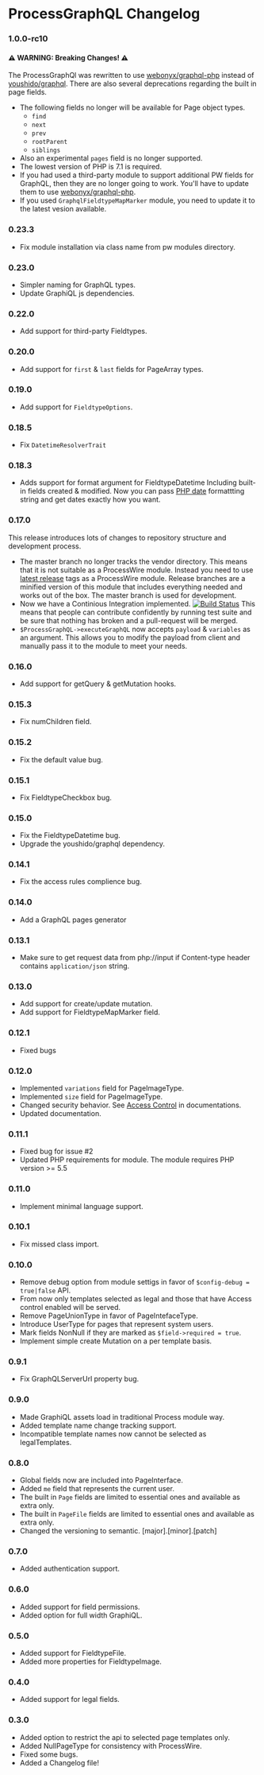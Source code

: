 ProcessGraphQL Changelog
========================

### 1.0.0-rc10
#### ⚠️ WARNING: Breaking Changes! ⚠️
The ProcessGraphQl was rewritten to use [webonyx/graphql-php][webonyx/graphql-php] instead of [youshido/graphql](http://github.com/youshido/graphql). There are also several deprecations regarding the
built in page fields.

- The following fields no longer will be available for Page object types.
	- `find`
	- `next`
	- `prev`
	- `rootParent`
	- `siblings`
- Also an experimental `pages` field is no longer supported.
- The lowest version of PHP is 7.1 is required.
- If you had used a third-party module to support additional PW fields for GraphQL, then they are no longer going to work. You'll have to update them to use [webonyx/graphql-php][webonyx/graphql-php].
- If you used `GraphqlFieldtypeMapMarker` module, you need to update it to the latest vesion available.

### 0.23.3
- Fix module installation via class name from pw modules directory.

### 0.23.0
- Simpler naming for GraphQL types.
- Update GraphiQL js dependencies.

### 0.22.0
- Add support for third-party Fieldtypes.

### 0.20.0
- Add support for `first` & `last` fields for PageArray types.

### 0.19.0
- Add support for `FieldtypeOptions`.

### 0.18.5
- Fix `DatetimeResolverTrait`

### 0.18.3
- Adds support for format argument for FieldtypeDatetime Including built-in
fields created & modified. Now you can pass [PHP date](https://secure.php.net/manual/en/function.date.php) formattting string and
get dates exactly how you want.

### 0.17.0
This release introduces lots of changes to repository structure and development
process.
- The master branch no longer tracks the vendor directory. This means that it
is not suitable as a ProcessWire module. Instead you need to use [latest release][latest-release]
tags as a ProcessWire module. Release branches are a minified version of this
module that includes everything needed and works out of the box. The master
branch is used for development.
- Now we have a Continious Integration implemented. [![Build Status][travis-ci-badge]][travis-ci]
This means that people can contribute confidently by running test suite and
be sure that nothing has broken and a pull-request will be merged.
- `$ProcessGraphQL->executeGraphQL` now accepts `payload` & `variables` as an
argument. This allows you to modify the payload from client and manually pass
it to the module to meet your needs.

### 0.16.0
- Add support for getQuery & getMutation hooks.

### 0.15.3
- Fix numChildren field.

### 0.15.2
- Fix the default value bug.

### 0.15.1
- Fix FieldtypeCheckbox bug.

### 0.15.0
- Fix the FieldtypeDatetime bug.
- Upgrade the youshido/graphql dependency. 

### 0.14.1
- Fix the access rules complience bug.

### 0.14.0
- Add a GraphQL pages generator

### 0.13.1
- Make sure to get request data from php://input if Content-type header contains
	`application/json` string.

### 0.13.0
- Add support for create/update mutation.
- Add support for FieldtypeMapMarker field.

### 0.12.1
- Fixed bugs

### 0.12.0
- Implemented `variations` field for PageImageType.
- Implemented `size` field for PageImageType.
- Changed security behavior. See [Access Control][module-access-control] in documentations.
- Updated documentation.

### 0.11.1
- Fixed bug for issue #2
- Updated PHP requirements for module. The module requires PHP version >= 5.5

### 0.11.0
- Implement minimal language support.

### 0.10.1
- Fix missed class import.

### 0.10.0
- Remove debug option from module settigs in favor of `$config-debug = true|false` API.
- From now only templates selected as legal and those that have Access control enabled will be served.
- Remove PageUnionType in favor of PageIntefaceType.
- Introduce UserType for pages that represent system users.
- Mark fields NonNull if they are marked as `$field->required = true`.
- Implement simple create Mutation on a per template basis.

### 0.9.1
- Fix GraphQLServerUrl property bug.

### 0.9.0
- Made GraphiQL assets load in traditional Process module way.
- Added template name change tracking support.
- Incompatible template names now cannot be selected as legalTemplates.

### 0.8.0
- Global fields now are included into PageInterface.
- Added `me` field that represents the current user.
- The built in `Page` fields are limited to essential ones and available as extra only.
- The built in `PageFile` fields are limited to essential ones and available as extra only.
- Changed the versioning to semantic. [major].[minor].[patch]

### 0.7.0
- Added authentication support.

### 0.6.0
- Added support for field permissions.
- Added option for full width GraphiQL.

### 0.5.0
- Added support for FieldtypeFile.
- Added more properties for FieldtypeImage.

### 0.4.0
- Added support for legal fields.

### 0.3.0
- Added option to restrict the api to selected page templates only.
- Added NullPageType for consistency with ProcessWire.
- Fixed some bugs.
- Added a Changelog file!


[module-access-control]: https://github.com/dadish/ProcessGraphQL/tree/master#access-control
[latest-release]: https://github.com/dadish/ProcessGraphQL/releases/latest
[travis-ci-badge]: https://www.travis-ci.org/dadish/ProcessGraphQL.svg?branch=master
[travis-ci]: https://travis-ci.org/dadish/ProcessGraphQL/
[webonyx/graphql-php]: https://github.com/webonyx/graphql-php